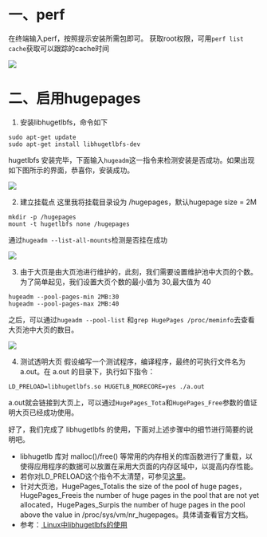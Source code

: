 # 一、perf
 在终端输入perf，按照提示安装所需包即可。
 获取root权限，可用`perf list cache`获取可以跟踪的cache时间

 [![](https://i.loli.net/2021/08/24/8WOwRPaf1Ib4sz2.jpg)](https://i.loli.net/2021/08/24/8WOwRPaf1Ib4sz2.jpg)

# 二、启用hugepages
1. 安装libhugetlbfs，命令如下
```shell
sudo apt-get update
sudo apt-get install libhugetlbfs-dev
```
 hugetlbfs 安装完毕，下面输入`hugeadm`这一指令来检测安装是否成功。如果出现如下图所示的界面，恭喜你，安装成功。

 [![](https://i.loli.net/2021/08/25/sJ7dngkGrpEyUuN.jpg)](https://i.loli.net/2021/08/25/sJ7dngkGrpEyUuN.jpg)

2. 建立挂载点
 这里我将挂载目录设为 /hugepages，默认hugepage size = 2M

```shell
mkdir -p /hugepages
mount -t hugetlbfs none /hugepages
```

 通过`hugeadm --list-all-mounts`检测是否挂在成功

 [![](https://i.loli.net/2021/08/25/HsMVDdY2PUE4eJ1.jpg)](https://i.loli.net/2021/08/25/HsMVDdY2PUE4eJ1.jpg)

3. 由于大页是由大页池进行维护的，此刻，我们需要设置维护池中大页的个数。为了简单起见，我们设置大页个数的最小值为 30,最大值为 40

```shell
hugeadm --pool-pages-min 2MB:30
hugeadm --pool-pages-max 2MB:40
```
 之后，可以通过`hugeadm --pool-list` 和`grep HugePages /proc/meminfo`去查看大页池中大页的数目。
 
 [![](https://i.loli.net/2021/08/25/JlHwB3qRhiDb9F2.jpg)](https://i.loli.net/2021/08/25/JlHwB3qRhiDb9F2.jpg)
 
4. 测试透明大页
 假设编写一个测试程序，编译程序，最终的可执行文件名为 a.out。在 a.out 的目录下，执行如下指令：
 ```shell
LD_PRELOAD=libhugetlbfs.so HUGETLB_MORECORE=yes ./a.out
```
a.out就会链接到大页上，可以通过`HugePages_Tota`和`HugePages_Free`参数的值证明大页已经成功使用。

 好了，我们完成了 libhugetlbfs 的使用，下面对上述步骤中的细节进行简要的说明吧。
 - libhugetlb 库对 malloc()/free() 等常用的内存相关的库函数进行了重载，以使得应用程序的数据可以放置在采用大页面的内存区域中，以提高内存性能。
 - 若你对LD_PRELOAD这个指令不太清楚，可参见[这里](https://catonmat.net/simple-ld-preload-tutorial "这里")。
 - 针对大页池，HugePages_Totalis the size of the pool of huge pages，HugePages_Freeis the number of huge pages in the pool that are not yet allocated，HugePages_Surpis the number of huge pages in the pool above the value in /proc/sys/vm/nr_hugepages。具体请查看官方文档。
 - 参考：[ Linux中libhugetlbfs的使用](https://www.dazhuanlan.com/gary886/topics/1084969 " Linux中libhugetlbfs的使用")